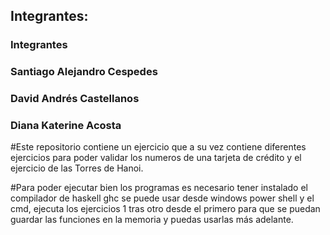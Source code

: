 ## Integrantes:
### Integrantes
### Santiago Alejandro Cespedes
### David Andrés Castellanos
### Diana Katerine Acosta 

#Este repositorio contiene un ejercicio que a su vez contiene diferentes ejercicios para poder validar los numeros de una tarjeta de crédito y el ejercicio de las Torres de Hanoi.

#Para poder ejecutar bien los programas es necesario tener instalado el compilador de haskell ghc se puede usar desde windows power shell y el cmd, ejecuta los ejercicios 1 tras otro desde el primero para que se puedan guardar las funciones en la memoria y puedas usarlas más adelante.
